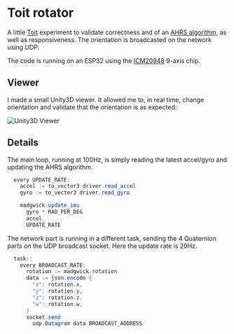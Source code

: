 # Toit rotator

A little [Toit](https://toit.io) experiment to validate correctness and of an [AHRS algorithm](https://github.com/andersjohnsen/ahrs), as well as responsiveness. The orientation is broadcasted on the network using UDP.

The code is running on an ESP32 using the [ICM20948](https://invensense.tdk.com/products/motion-tracking/9-axis/icm-20948/) 9-axis chip.

## Viewer

I made a small Unity3D viewer. It allowed me to, in real time, change orientation and validate that the orientation is as expected:

![Unity3D Viewer](https://user-images.githubusercontent.com/22043/140886741-283c8224-a71e-4534-92ee-e4921d4cf0a8.gif)

## Details

The main loop, running at 100Hz, is simply reading the latest accel/gyro and updating the AHRS algorithm.


```c#
  every UPDATE_RATE:
    accel := to_vector3 driver.read_accel
    gyro := to_vector3 driver.read_gyro

    madgwick.update_imu
      gyro * RAD_PER_DEG
      accel
      UPDATE_RATE
```

The network part is running in a different task, sending the 4 Quaternion parts on the UDP broadcast socket. Here the update rate is 20Hz.

```c#
  task::
    every BROADCAST_RATE:
      rotation := madgwick.rotation
      data := json.encode {
        "x": rotation.x,
        "y": rotation.y,
        "z": rotation.z,
        "w": rotation.w,
      }
      socket.send
        udp.Datagram data BROADCAST_ADDRESS
```

